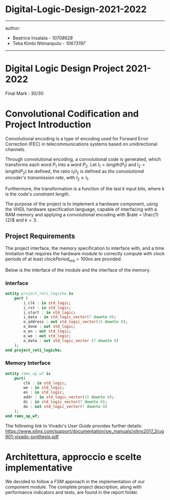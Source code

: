 # Digital-Logic-Design-2021-2022
---
author:
- Beatrice Insalata - *10708628*
- Teka Kimbi Ntimanputu - *10673197*

---
# Digital Logic Design Project 2021-2022
Final Mark : 30/30


# Convolutional Codification and Project Introduction
Convolutional encoding is a type of encoding used for Forward Error Correction (FEC) in telecommunications systems based on unidirectional channels.

Through convolutional encoding, a convolutional code is generated, which transforms each word $P_1$ into a word $P_2$. Let $l_1 = length (P_1)$ and $l_2 = length (P_2)$ be defined, the ratio $l_1/l_2$ is defined as  *the convolutional encoder's transmission rate*, with $l_2 \geq l_1$.

Furthermore, the transformation is a function of the last $k$ input bits, where k is the code's *constraint length*.

The purpose of the project is to implement a hardware component, using the VHDL hardware specification language, capable of interfacing with a RAM memory and applying a convolutional encoding with $rate = \frac{1}{2}$ and $k = 3$.

## Project Requirements

The project interface, the memory specification to interface with, and a time limitation that requires the hardware module to correctly compute with clock periods of at least $clockPeriod_{req} = 100ns$ are provided.

Below is the interface of the module and the interface of the memory.

### Interface

``` vhdl
entity project_reti_logiche is
    port (
        i_clk : in std_logic;
        i_rst : in std_logic;
        i_start : in std_logic;
        i_data : in std_logic_vector(7 downto 0);
        o_address : out std_logic_vector(15 downto 0);
        o_done : out std_logic;
        o_en : out std_logic;
        o_we : out std_logic;
        o_data : out std_logic_vector (7 downto 0)
    );
end project_reti_logiche;
```

### Memory Interface

``` vhdl
entity rams_sp_wf is
    port(
        clk : in std_logic;
        we : in std_logic;
        en : in std_logic;
        addr : in std_logic_vector(15 downto 0);
        di : in std_logic_vector(7 downto 0);
        do : out std_logic_vector(7 downto 0)
    );
end rams_sp_wf;
```

The following link to Vivado's *User Guide* provides further details:
<https://www.xilinx.com/support/documentation/sw_manuals/xilinx2017_3/ug901-vivado-synthesis.pdf>

# Architettura, approccio e scelte implementative

We decided to follow a *FSM* approach in the implementation of our component module. The complete project description, along with performance indicators and tests, are found in the report folder.
